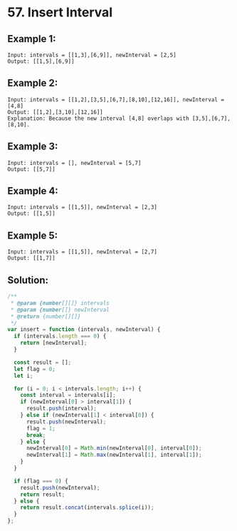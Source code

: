 # 57. Insert Interval

## Example 1:

    Input: intervals = [[1,3],[6,9]], newInterval = [2,5]
    Output: [[1,5],[6,9]]

## Example 2:

    Input: intervals = [[1,2],[3,5],[6,7],[8,10],[12,16]], newInterval = [4,8]
    Output: [[1,2],[3,10],[12,16]]
    Explanation: Because the new interval [4,8] overlaps with [3,5],[6,7],[8,10].

## Example 3:

    Input: intervals = [], newInterval = [5,7]
    Output: [[5,7]]

## Example 4:

    Input: intervals = [[1,5]], newInterval = [2,3]
    Output: [[1,5]]

## Example 5:

    Input: intervals = [[1,5]], newInterval = [2,7]
    Output: [[1,7]]

## Solution:

```javascript
/**
 * @param {number[][]} intervals
 * @param {number[]} newInterval
 * @return {number[][]}
 */
var insert = function (intervals, newInterval) {
  if (intervals.length === 0) {
    return [newInterval];
  }

  const result = [];
  let flag = 0;
  let i;

  for (i = 0; i < intervals.length; i++) {
    const interval = intervals[i];
    if (newInterval[0] > interval[1]) {
      result.push(interval);
    } else if (newInterval[1] < interval[0]) {
      result.push(newInterval);
      flag = 1;
      break;
    } else {
      newInterval[0] = Math.min(newInterval[0], interval[0]);
      newInterval[1] = Math.max(newInterval[1], interval[1]);
    }
  }

  if (flag === 0) {
    result.push(newInterval);
    return result;
  } else {
    return result.concat(intervals.splice(i));
  }
};
```
